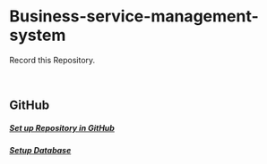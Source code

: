 # Business-service-management-system

Record this Repository. 

<br>

## <a name="GitHub">GitHub</a>
##### [Set up Repository in GitHub](https://github.com/Lin1404/Business-service-management-system/issues/2)
##### [Setup Database](https://github.com/Lin1404/Business-service-management-system/issues/8)
